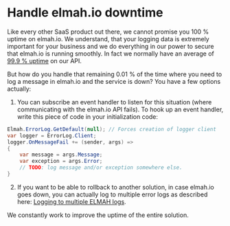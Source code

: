 # Handle elmah.io downtimeLike every other SaaS product out there, we cannot promise you 100 % uptime on elmah.io. We understand, that your logging data is extremely important for your business and we do everything in our power to secure that elmah.io is running smoothly. In fact we normally have an average of [99.9 % uptime](http://status.elmah.io/1105484) on our API.But how do you handle that remaining 0.01 % of the time where you need to log a message in elmah.io and the service is down? You have a few options actually:1. You can subscribe an event handler to listen for this situation (where communicating with the elmah.io API fails). To hook up an event handler, write this piece of code in your initialization code:```csharpElmah.ErrorLog.GetDefault(null); // Forces creation of logger clientvar logger = ErrorLog.Client;logger.OnMessageFail += (sender, args) =>{    var message = args.Message;    var exception = args.Error;    // TODO: log message and/or exception somewhere else.}```2. If you want to be able to rollback to another solution, in case elmah.io goes down, you can actually log to multiple error logs as described here: [Logging to multiple ELMAH logs](logging-to-multiple-elmah-logs).We constantly work to improve the uptime of the entire solution.